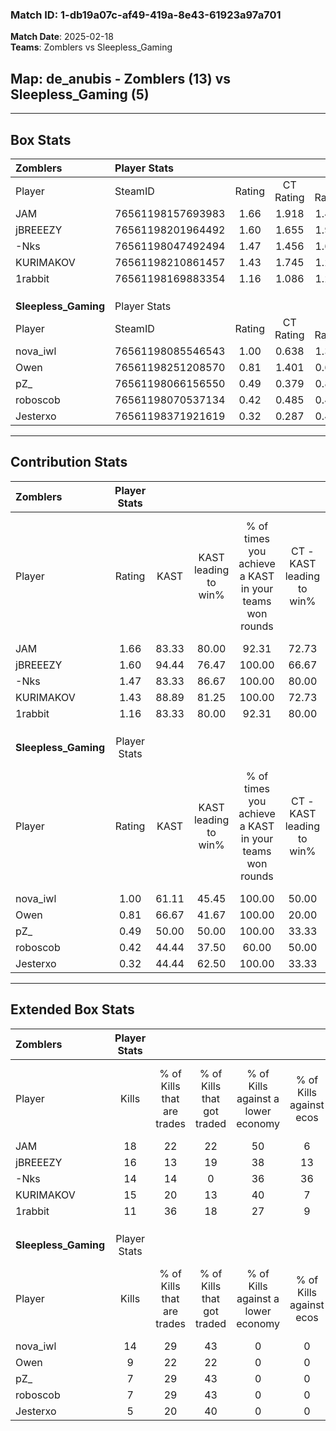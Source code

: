 ### Match ID: 1-db19a07c-af49-419a-8e43-61923a97a701  
**Match Date**: 2025-02-18  
**Teams**: Zomblers vs Sleepless_Gaming  

## **Map**: de_anubis - Zomblers (13) vs Sleepless_Gaming (5)  
---  

## Box Stats  

| **Zomblers**         | Player Stats      |        |           |          |       |      |       |         |        |      |     |
| :- | :- | :-: | :-: | :-: | :-: | :-: | :-: | :-: | :-: | :-: | :-: |
| Player               | SteamID           | Rating | CT Rating | T Rating | KAST  | ADR  | Kills | Assists | Deaths | K/D  | HS% |
| JAM                  | 76561198157693983 |  1.66  |   1.918   |  1.401   | 83.33 | 99.8 |  18   |    7    |   8    | 2.25 | 27  |
| jBREEEZY             | 76561198201964492 |  1.60  |   1.655   |  1.951   | 94.44 | 89.9 |  16   |    6    |   8    | 2.00 | 43  |
| -Nks                 | 76561198047492494 |  1.47  |   1.456   |  1.682   | 83.33 | 94.4 |  14   |    6    |   7    | 2.00 | 64  |
| KURIMAKOV            | 76561198210861457 |  1.43  |   1.745   |  1.237   | 88.89 | 82.8 |  15   |    5    |   10   | 1.50 | 46  |
| 1rabbit              | 76561198169883354 |  1.16  |   1.086   |  1.298   | 83.33 | 69.3 |  11   |    6    |   10   | 1.10 | 36  |
|                      |                   |        |           |          |       |      |       |         |        |      |     |
|                      |                   |        |           |          |       |      |       |         |        |      |     |
|                      |                   |        |           |          |       |      |       |         |        |      |     |
| **Sleepless_Gaming** | Player Stats      |        |           |          |       |      |       |         |        |      |     |
| Player               | SteamID           | Rating | CT Rating | T Rating | KAST  | ADR  | Kills | Assists | Deaths | K/D  | HS% |
| nova_iwl             | 76561198085546543 |  1.00  |   0.638   |  1.310   | 61.11 | 79.9 |  14   |    1    |   15   | 0.93 | 35  |
| Owen                 | 76561198251208570 |  0.81  |   1.401   |  0.603   | 66.67 | 71.0 |   9   |    3    |   14   | 0.64 | 88  |
| pZ_                  | 76561198066156550 |  0.49  |   0.379   |  0.886   | 50.00 | 41.6 |   7   |    1    |   14   | 0.50 | 71  |
| roboscob             | 76561198070537134 |  0.42  |   0.485   |  0.484   | 44.44 | 48.2 |   7   |    4    |   16   | 0.44 | 28  |
| Jesterxo             | 76561198371921619 |  0.32  |   0.287   |  0.420   | 44.44 | 46.0 |   5   |    3    |   16   | 0.31 | 60  |
---  

## Contribution Stats  

| **Zomblers**         | Player Stats |       |                      |                                                        |                           |                                                             |                          |                                                            |
| :- | :-: | :-: | :-: | :-: | :-: | :-: | :-: | :-: |
| Player               |    Rating    | KAST  | KAST leading to win% | % of times you achieve a KAST in your teams won rounds | CT - KAST leading to win% | CT - % of times you achieve a KAST in your teams won rounds | T - KAST leading to win% | T - % of times you achieve a KAST in your teams won rounds |
| JAM                  |     1.66     | 83.33 |        80.00         |                         92.31                          |           72.73           |                           100.00                            |          100.00          |                           80.00                            |
| jBREEEZY             |     1.60     | 94.44 |        76.47         |                         100.00                         |           66.67           |                           100.00                            |          100.00          |                           100.00                           |
| -Nks                 |     1.47     | 83.33 |        86.67         |                         100.00                         |           80.00           |                           100.00                            |          100.00          |                           100.00                           |
| KURIMAKOV            |     1.43     | 88.89 |        81.25         |                         100.00                         |           72.73           |                           100.00                            |          100.00          |                           100.00                           |
| 1rabbit              |     1.16     | 83.33 |        80.00         |                         92.31                          |           80.00           |                           100.00                            |          80.00           |                           80.00                            |
|                      |              |       |                      |                                                        |                           |                                                             |                          |                                                            |
|                      |              |       |                      |                                                        |                           |                                                             |                          |                                                            |
|                      |              |       |                      |                                                        |                           |                                                             |                          |                                                            |
| **Sleepless_Gaming** | Player Stats |       |                      |                                                        |                           |                                                             |                          |                                                            |
| Player               |    Rating    | KAST  | KAST leading to win% | % of times you achieve a KAST in your teams won rounds | CT - KAST leading to win% | CT - % of times you achieve a KAST in your teams won rounds | T - KAST leading to win% | T - % of times you achieve a KAST in your teams won rounds |
| nova_iwl             |     1.00     | 61.11 |        45.45         |                         100.00                         |           50.00           |                           100.00                            |          44.44           |                           100.00                           |
| Owen                 |     0.81     | 66.67 |        41.67         |                         100.00                         |           20.00           |                           100.00                            |          57.14           |                           100.00                           |
| pZ_                  |     0.49     | 50.00 |        50.00         |                         100.00                         |           33.33           |                           100.00                            |          57.14           |                           100.00                           |
| roboscob             |     0.42     | 44.44 |        37.50         |                         60.00                          |           50.00           |                           100.00                            |          33.33           |                           50.00                            |
| Jesterxo             |     0.32     | 44.44 |        62.50         |                         100.00                         |           33.33           |                           100.00                            |          80.00           |                           100.00                           |
---  

## Extended Box Stats  

| **Zomblers**         | Player Stats |                            |                            |                                    |                         |                              |                                 |        |                             |                                     |                          |                               |                            |
| :- | :-: | :-: | :-: | :-: | :-: | :-: | :-: | :-: | :-: | :-: | :-: | :-: | :-: |
| Player               |    Kills     | % of Kills that are trades | % of Kills that got traded | % of Kills against a lower economy | % of Kills against ecos | % of Kills that are flawless | % of Kills that are close duels | Deaths | % of Deaths that get traded | % of Deaths against a lower economy | % of Deaths against ecos | % of Deaths that are flawless | % of Deaths that are close |
| JAM                  |      18      |             22             |             22             |                 50                 |            6            |              72              |                6                |   8    |             38              |                 25                  |            13            |              75               |             0              |
| jBREEEZY             |      16      |             13             |             19             |                 38                 |           13            |              63              |                0                |   8    |             63              |                  0                  |            0             |              63               |             0              |
| -Nks                 |      14      |             14             |             0              |                 36                 |           36            |              64              |                0                |   7    |             29              |                 14                  |            0             |              57               |             29             |
| KURIMAKOV            |      15      |             20             |             13             |                 40                 |            7            |              73              |                0                |   10   |             50              |                 30                  |            10            |              50               |             0              |
| 1rabbit              |      11      |             36             |             18             |                 27                 |            9            |              82              |                9                |   10   |              0              |                 30                  |            0             |              40               |             10             |
|                      |              |                            |                            |                                    |                         |                              |                                 |        |                             |                                     |                          |                               |                            |
|                      |              |                            |                            |                                    |                         |                              |                                 |        |                             |                                     |                          |                               |                            |
|                      |              |                            |                            |                                    |                         |                              |                                 |        |                             |                                     |                          |                               |                            |
| **Sleepless_Gaming** | Player Stats |                            |                            |                                    |                         |                              |                                 |        |                             |                                     |                          |                               |                            |
| Player               |    Kills     | % of Kills that are trades | % of Kills that got traded | % of Kills against a lower economy | % of Kills against ecos | % of Kills that are flawless | % of Kills that are close duels | Deaths | % of Deaths that get traded | % of Deaths against a lower economy | % of Deaths against ecos | % of Deaths that are flawless | % of Deaths that are close |
| nova_iwl             |      14      |             29             |             43             |                 0                  |            0            |              57              |                7                |   15   |             20              |                  0                  |            0             |              80               |             0              |
| Owen                 |      9       |             22             |             22             |                 0                  |            0            |              67              |               11                |   14   |             14              |                  0                  |            0             |              64               |             7              |
| pZ_                  |      7       |             29             |             43             |                 0                  |            0            |             100              |               14                |   14   |             21              |                  0                  |            0             |              79               |             0              |
| roboscob             |      7       |             29             |             43             |                 0                  |            0            |              29              |                0                |   16   |             13              |                  6                  |            0             |              69               |             0              |
| Jesterxo             |      5       |             20             |             40             |                 0                  |            0            |              40              |                0                |   16   |             13              |                  0                  |            0             |              63               |             6              |
